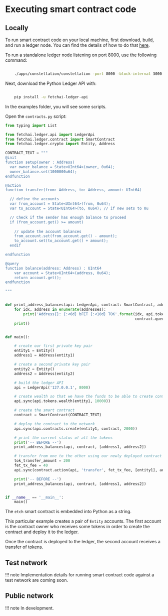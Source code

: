 <h1>Executing smart contract code</h1>

## Locally

To run smart contract code on your local machine, first download, build, and run a ledger node. You can find the details of how to do that <a href="https://community.fetch.ai/getting-started/building-fetchai-ledger-node/develop/" target=_blank>here</a>.

To run a standalone ledger node listening on port 8000, use the following command:

``` bash

	./apps/constellation/constellation -port 8000 -block-interval 3000 -standalone

```

Next, download the Python Ledger API with:


``` bash

	pip install -u fetchai-ledger-api

```


In the examples folder, you will see some scripts. 

Open the `contracts.py` script:

``` python
from typing import List

from fetchai.ledger.api import LedgerApi
from fetchai.ledger.contract import SmartContract
from fetchai.ledger.crypto import Entity, Address

CONTRACT_TEXT = """
@init
function setup(owner : Address)
  var owner_balance = State<UInt64>(owner, 0u64);
  owner_balance.set(1000000u64);
endfunction

@action
function transfer(from: Address, to: Address, amount: UInt64)

  // define the accounts
  var from_account = State<UInt64>(from, 0u64);
  var to_account = State<UInt64>(to, 0u64); // if new sets to 0u

  // Check if the sender has enough balance to proceed
  if (from_account.get() >= amount)
  
    // update the account balances
    from_account.set(from_account.get() - amount);
    to_account.set(to_account.get() + amount);
  endif

endfunction

@query
function balance(address: Address) : UInt64
    var account = State<UInt64>(address, 0u64);
    return account.get();
endfunction

"""


def print_address_balances(api: LedgerApi, contract: SmartContract, addresses: List[Address]):
    for idx, address in enumerate(addresses):
        print('Address{}: {:<6d} bFET {:<10d} TOK'.format(idx, api.tokens.balance(address),
                                                          contract.query(api, 'balance', address=address)))
    print()


def main():

    # create our first private key pair
    entity1 = Entity()
    address1 = Address(entity1)

    # create a second private key pair
    entity2 = Entity()
    address2 = Address(entity2)

    # build the ledger API
    api = LedgerApi('127.0.0.1', 8000)

    # create wealth so that we have the funds to be able to create contracts on the network
    api.sync(api.tokens.wealth(entity1, 10000))

    # create the smart contract
    contract = SmartContract(CONTRACT_TEXT)

    # deploy the contract to the network
    api.sync(api.contracts.create(entity1, contract, 2000))

    # print the current status of all the tokens
    print('-- BEFORE --')
    print_address_balances(api, contract, [address1, address2])

    # transfer from one to the other using our newly deployed contract
    tok_transfer_amount = 200
    fet_tx_fee = 40
    api.sync(contract.action(api, 'transfer', fet_tx_fee, [entity1], address1, address2, tok_transfer_amount))

    print('-- BEFORE --')
    print_address_balances(api, contract, [address1, address2])


if __name__ == '__main__':
    main()

```

The `etch` smart contract is embedded into Python as a string.

This particular example creates a pair of `Entity` accounts. The first account is the contract owner who receives some tokens in order to create the contract and deploy it to the ledger. 

Once the contract is deployed to the ledger, the second account receives a transfer of tokens.




## Test network

!!! note
	Implementation details for running smart contract code against a test network are coming soon.



## Public network


!!! note
	In development.